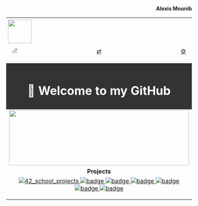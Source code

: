 <!-- Prénom à droite hors de la table -->
<p align="right"><b>Alexis Mounib</b></p>

<!-- Table principale pleine largeur possible -->
<table align="center" width="100%"">

  <!-- Icon en haut à gauche -->
  <tr>
    <td colspan="3" align="left" style="padding:5px;">
      <img src="https://raw.githubusercontent.com/zoyern/badges/main/icon.gif" height="64">
    </td>
  </tr>

  <!-- Ligne des 3 boutons, colonnes égales -->
  <tr>
    <td align="left" width="33%">
      <a href="https://github.com/zoyern/zoyern/tree/main" style="
        padding: 4px 8px;
        border-radius: 2px;
        width: 60px;
        height: 30px;
        text-align: center;
        color:gray;"
      ">⮐</a>
    </td>
    <td align="center" width="33%">
      <a href="https://github.com/zoyern?tab=repositories" style="
        padding: 4px 8px;
        border-radius: 2px;
        width: 60px;
        height: 30px;
        text-align: center;
      ">⇄</a>
    </td>
    <td align="right" width="33%">
      <a href="https://github.com/zoyern" style="
        padding: 4px 8px;
        border-radius: 2px;
        width: 60px;
        height: 30px;
        text-align: center;
      ">⚙</a>
    </td>
  </tr>

  <!-- Séparateur full width -->
  <tr>
    <td colspan="3">
      <img src="https://raw.githubusercontent.com/zoyern/badges/main/sep.gif" width="100%" height="10">
    </td>
  </tr>

  <!-- Welcome message -->
  <tr>
    <td colspan="3" align="center" bgcolor="#333" style="color: #fff; font-weight: bold; padding: 10px;">
      <h1>👋 Welcome to my GitHub </h1>
    </td>
  </tr>

  <!-- Banner GIF -->
  <tr>
    <td colspan="3">
      <img src="https://raw.githubusercontent.com/zoyern/badges/main/banner.gif" width="100%" height="150px">
    </td>
  </tr>

<!-- Projects -->
<tr>
    <td align="center" colspan="3" width="100%">
      <b>Projects</b>
    </td>
</tr>
<tr>
  <td align="center" colspan="3" width="100%">
<a href="https://github.com/zoyern/42_school_projects">
  <img src="https://raw.githubusercontent.com/zoyern/badges/main/42_school_projects_commits.svg?v=3" alt="42_school_projects">
</a>
<a href="https://github.com/zoyern/42_school_projects">
  <img src="https://raw.githubusercontent.com/zoyern/badges/main/42_school_projects_commits.svg?v=3" alt="badge">
</a>
    <a href="https://github.com/zoyern/42_school_projects">
      <img src="https://raw.githubusercontent.com/zoyern/badges/main/42_school_projects_commits.svg?v=3" alt="badge">
    </a>
    <a href="https://github.com/zoyern/42_school_projects"> 
      <img src="https://raw.githubusercontent.com/zoyern/badges/main/42_school_projects_commits.svg?v=3" alt="badge">
    </a>
        <a href="https://github.com/zoyern/42_school_projects"> 
      <img src="https://raw.githubusercontent.com/zoyern/badges/main/42_school_projects_commits.svg?v=3" alt="badge">
    </a>
        <a href="https://github.com/zoyern/42_school_projects"> 
      <img src="https://raw.githubusercontent.com/zoyern/badges/main/42_school_projects_commits.svg?v=3" alt="badge">
    </a>
        <a href="https://github.com/zoyern/42_school_projects"> 
      <img src="https://raw.githubusercontent.com/zoyern/badges/main/42_school_projects_commits.svg?v=3" alt="badge">
    </a>
  </td>
</tr>

  <tr>
    <td colspan="3">
      <img src="https://raw.githubusercontent.com/zoyern/badges/main/sep.gif" width="100%" height="10">
    </td>
  </tr>


</table>
